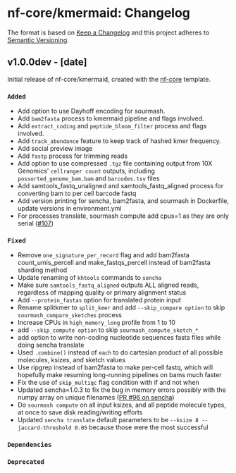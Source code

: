 # nf-core/kmermaid: Changelog

The format is based on [Keep a Changelog](https://keepachangelog.com/en/1.0.0/)
and this project adheres to [Semantic Versioning](https://semver.org/spec/v2.0.0.html).

## v1.0.0dev - [date]

Initial release of nf-core/kmermaid, created with the [nf-core](https://nf-co.re/) template.

### `Added`

* Add option to use Dayhoff encoding for sourmash.
* Add `bam2fasta` process to kmermaid pipeline and flags involved.
* Add `extract_coding` and `peptide_bloom_filter` process and flags involved.
* Add `track_abundance` feature to keep track of hashed kmer frequency.
* Add social preview image
* Add `fastp` process for trimming reads
* Add option to use compressed `.tgz` file containing output from 10X Genomics' `cellranger count` outputs, including `possorted_genome_bam.bam` and `barcodes.tsv` files
* Add samtools_fastq_unaligned and samtools_fastq_aligned process for converting bam to per cell
barcode fastq
* Add version printing for sencha, bam2fasta, and sourmash in Dockerfile, update versions in environment.yml
* For processes translate, sourmash compute  add cpus=1 as they are only serial ([#107](https://github.com/nf-core/kmermaid/pull/107))

### `Fixed`

* Remove `one_signature_per_record` flag and add bam2fasta count_umis_percell and make_fastqs_percell instead of bam2fasta sharding method
* Update renaming of `khtools` commands to `sencha`
* Make sure `samtools_fastq_aligned` outputs ALL aligned reads, regardless of mapping quality or primary alignment status
* Add `--protein_fastas` option for translated protein input
* Rename splitkmer to `split_kmer` and add `--skip_compare option` to skip `sourmash_compare_sketches` process
* Increase CPUs in `high_memory_long` profile from 1 to 10
* add `--skip_compute option` to skip `sourmash_compute_sketch_*`
* add option to write non-coding nucleotide sequences fasta files while doing sencha translate
* Used `.combine()` instead of `each` to do cartesian product of all possible molecules, ksizes, and sketch values
* Use ripgrep instead of bam2fasta to make per-cell fastq, which will hopefully make resuming long-running pipelines on bams much faster
* Fix the use of `skip_multiqc` flag condition with if and not when
* Updated sencha=1.0.3 to fix the bug in memory errors possibly with the numpy array on unique filenames ([PR #96 on sencha](https://github.com/czbiohub/leaftea/pull/96))
* Do `sourmash compute` on all input ksizes, and all peptide molecule types, at once to save disk reading/writing efforts
* Updated `sencha translate` default parameters to be `--ksize 8 --jaccard-threshold 0.05` because those were the most successful

### `Dependencies`

### `Deprecated`
